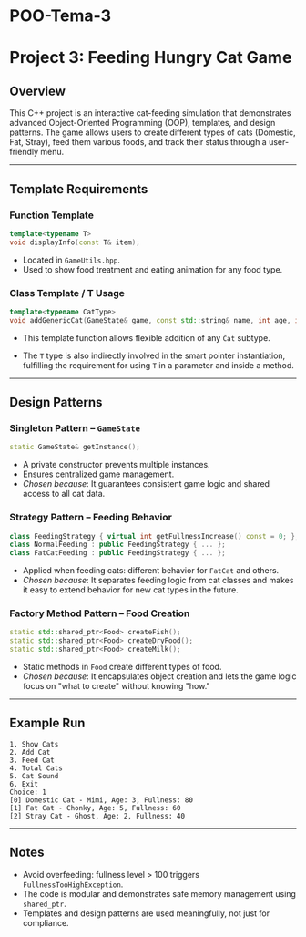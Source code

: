 # POO-Tema-3

# Project 3: Feeding Hungry Cat Game

## Overview

This C++ project is an interactive cat-feeding simulation that demonstrates advanced Object-Oriented Programming (OOP), templates, and design patterns. The game allows users to create different types of cats (Domestic, Fat, Stray), feed them various foods, and track their status through a user-friendly menu.

---

## Template Requirements 

### Function Template

```cpp
template<typename T>
void displayInfo(const T& item);
```

* Located in `GameUtils.hpp`.
* Used to show food treatment and eating animation for any food type.

### Class Template / T Usage

```cpp
template<typename CatType>
void addGenericCat(GameState& game, const std::string& name, int age, int fullness);
```

* This template function allows flexible addition of any `Cat` subtype.

* The `T` type is also indirectly involved in the smart pointer instantiation, fulfilling the requirement for using `T` in a parameter and inside a method.

---

## Design Patterns

### Singleton Pattern – `GameState`

```cpp
static GameState& getInstance();
```

* A private constructor prevents multiple instances.
* Ensures centralized game management.
* *Chosen because*: It guarantees consistent game logic and shared access to all cat data.

### Strategy Pattern – Feeding Behavior

```cpp
class FeedingStrategy { virtual int getFullnessIncrease() const = 0; };
class NormalFeeding : public FeedingStrategy { ... };
class FatCatFeeding : public FeedingStrategy { ... };
```

* Applied when feeding cats: different behavior for `FatCat` and others.
* *Chosen because*: It separates feeding logic from cat classes and makes it easy to extend behavior for new cat types in the future.

### Factory Method Pattern – Food Creation

```cpp
static std::shared_ptr<Food> createFish();
static std::shared_ptr<Food> createDryFood();
static std::shared_ptr<Food> createMilk();
```

* Static methods in `Food` create different types of food.
* *Chosen because*: It encapsulates object creation and lets the game logic focus on "what to create" without knowing "how."

---

## Example Run

```
1. Show Cats
2. Add Cat
3. Feed Cat
4. Total Cats
5. Cat Sound
6. Exit
Choice: 1
[0] Domestic Cat - Mimi, Age: 3, Fullness: 80
[1] Fat Cat - Chonky, Age: 5, Fullness: 60
[2] Stray Cat - Ghost, Age: 2, Fullness: 40
```

---

## Notes

* Avoid overfeeding: fullness level > 100 triggers `FullnessTooHighException`.
* The code is modular and demonstrates safe memory management using `shared_ptr`.
* Templates and design patterns are used meaningfully, not just for compliance.
